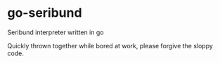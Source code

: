 # go-seribund
Seribund interpreter written in go

Quickly thrown together while bored at work,
please forgive the sloppy code.
